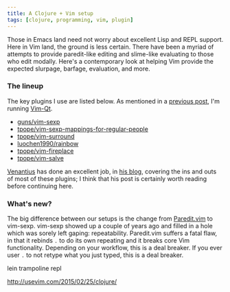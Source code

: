 ```yaml
---
title: A Clojure + Vim setup
tags: [clojure, programming, vim, plugin]
---
```


Those in Emacs land need not worry about excellent Lisp and REPL support. Here
in Vim land, the ground is less certain. There have been a myriad of attempts to
provide paredit-like editing and slime-like evaluating to those who edit
modally. Here's a contemporary look at helping Vim provide the expected slurpage,
barfage, evaluation, and more.

### The lineup
The key plugins I use are listed below. As mentioned in a [previous
post](https://blog.jeaye.com/2015/12/31/vim-qt/), I'm running
[Vim-Qt](https://bitbucket.org/equalsraf/vim-qt/wiki/Home).

* [guns/vim-sexp](https://github.com/guns/vim-sexp)
* [tpope/vim-sexp-mappings-for-regular-people](https://github.com/tpope/vim-sexp-mappings-for-regular-people)
* [tpope/vim-surround](https://github.com/tpope/vim-surround)
* [luochen1990/rainbow](https://github.com/luochen1990/rainbow)
* [tpope/vim-fireplace](https://github.com/tpope/vim-fireplace)
* [tpope/vim-salve](https://github.com/tpope/vim-salve)

[Venantius](https://venanti.us/) has done an excellent job, in [his
blog](http://blog.venanti.us/clojure-vim/), covering the ins and outs of most of
these plugins; I think that his post is certainly worth reading before
continuing here.

### What's new?
The big difference between our setups is the change from
[Paredit.vim](http://www.vim.org/scripts/script.php?script_id=3998) to vim-sexp.
vim-sexp showed up a couple of years ago and filled in a hole which was sorely
left gaping: repeatability. Paredit.vim suffers a fatal flaw, in that it rebinds
`.` to do its own repeating and it breaks core Vim functionality. Depending on
your workflow, this is a deal breaker. If you ever user `.` to not retype what
you just typed, this is a deal breaker.

lein trampoline repl

http://usevim.com/2015/02/25/clojure/
